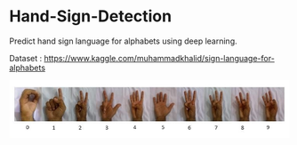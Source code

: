 # Hand-Sign-Detection
Predict hand sign language for alphabets using deep learning.

Dataset : https://www.kaggle.com/muhammadkhalid/sign-language-for-alphabets

![](https://github.com/ReynaraEzra/Hand-Sign-Detection/blob/main/assets/reference.jpg)
